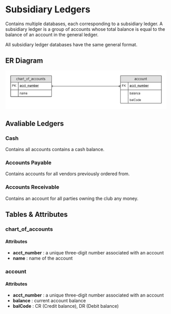 # Subsidiary Ledgers

Contains multiple databases, each corresponding to a subsidiary ledger. A subsidiary ledger is a group of accounts whose total balance is equal to the balance of an account in the general ledger. 

All subsidiary ledger databases have the same general format.

## ER Diagram

![Subsidiary Ledger ERD](/images/sub-ledger-erd.jpg)

## Avaliable Ledgers

### Cash

Contains all accounts contains a cash balance.

### Accounts Payable

Contains accounts for all vendors previously ordered from.

### Accounts Receivable

Contains an account for all parties owning the club any money.

## Tables & Attributes

### chart_of_accounts

#### Attributes

* **acct_number** : a unique three-digit number associated with an account
* **name** : name of the account

### account

#### Attributes

* **acct_number** : a unique three-digit number associated with an account
* **balance** : current account balance
* **balCode** : CR (Credit balance), DR (Debit balance)

